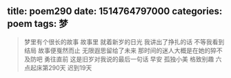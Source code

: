 title: poem290
date: 1514764797000
categories: poem
tags: 梦
---
> 梦里有个很长的故事
故事里
就着新岁的日光
我讲出了挣扎的话
不等我看到结局
故事便戛然而止
无限遐思留给了未来
那时间的迷人大概是在她的猝不及防吧
勇往直前
这是旧岁对我说的最后一句话
早安
孤独小美
格致别趣
六点起床第290天 迟到19天